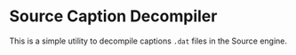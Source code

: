 # Source Caption Decompiler

This is a simple utility to decompile captions `.dat` files in the Source engine.
